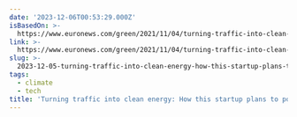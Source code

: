 ```yaml
---
date: '2023-12-06T00:53:29.000Z'
isBasedOn: >-
  https://www.euronews.com/green/2021/11/04/turning-traffic-into-clean-energy-how-this-startup-plans-to-power-the-streets-of-istanbul
link: >-
  https://www.euronews.com/green/2021/11/04/turning-traffic-into-clean-energy-how-this-startup-plans-to-power-the-streets-of-istanbul
slug: >-
  2023-12-05-turning-traffic-into-clean-energy-how-this-startup-plans-to-power-the-stre
tags:
  - climate
  - tech
title: 'Turning traffic into clean energy: How this startup plans to power the stre'
---
```


